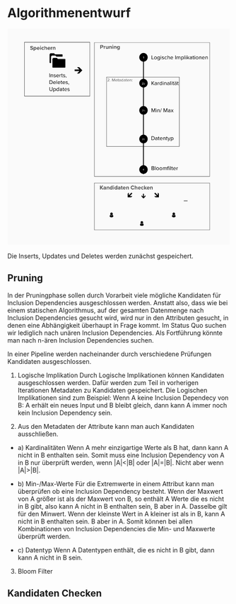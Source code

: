 # Algorithmenentwurf

![](imgs/Algorithmenentwurf.png)

Die Inserts, Updates und Deletes werden zunächst gespeichert.

## Pruning

In der Pruningphase sollen durch Vorarbeit viele mögliche Kandidaten für Inclusion Dependencies ausgeschlossen werden. Anstatt also, dass wie bei einem statischen Algorithmus, auf der gesamten Datenmenge nach Inclusion Dependencies gesucht wird, wird nur in den Attributen gesucht, in denen eine Abhängigkeit überhaupt in Frage kommt. Im Status Quo suchen wir lediglich nach unären Inclusion Dependencies. Als Fortführung könnte man nach n-ären Inclusion Dependencies suchen.

In einer Pipeline werden nacheinander durch verschiedene Prüfungen Kandidaten ausgeschlossen.

1. Logische Implikation
   Durch Logische Implikationen können Kandidaten ausgeschlossen werden. Dafür werden zum Teil in vorherigen Iterationen Metadaten zu Kandidaten gespeichert.
   Die Logischen Implikationen sind zum Beispiel:
   Wenn A keine Inclusion Dependecy von B: A erhält ein neues Input und B bleibt gleich, dann kann A immer noch kein Inclusion Dependency sein.

2. Aus den Metadaten der Attribute kann man auch Kandidaten ausschließen.

- a) Kardinalitäten
  Wenn A mehr einzigartige Werte als B hat, dann kann A nicht in B enthalten sein. Somit muss eine Inclusion Dependency von A in B nur überprüft werden, wenn |A|<|B| oder |A|=|B|. Nicht aber wenn |A|>|B|.

- b) Min-/Max-Werte
  Für die Extremwerte in einem Attribut kann man überprüfen ob eine Inclusion Dependency besteht. Wenn der Maxwert von A größer ist als der Maxwert von B, so enthält A Werte die es nicht in B gibt, also kann A nicht in B enthalten sein, B aber in A. Dasselbe gilt für den Minwert. Wenn der kleinste Wert in A kleiner ist als in B, kann A nicht in B enthalten sein. B aber in A. Somit können bei allen Kombinationen von Inclusion Dependencies die Min- und Maxwerte überprüft werden.

- c) Datentyp
  Wenn A Datentypen enthält, die es nicht in B gibt, dann kann A nicht in B sein.

3. Bloom Filter

## Kandidaten Checken
